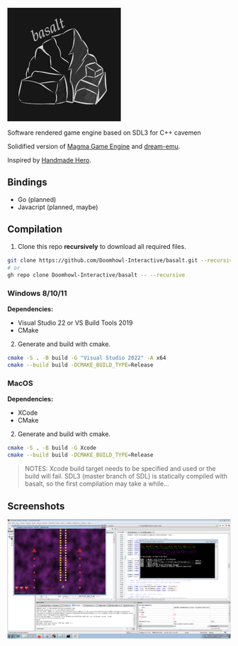 ![basalt](misc/logo_small.png)

Software rendered game engine based on SDL3 for C++ cavemen

Solidified version of [Magma Game Engine](https://github.com/bramtechs/RaylibMagmaEngine) and [dream-emu](https://github.com/bramtechs/dream-emu).

Inspired by [Handmade Hero](https://handmadehero.org/).

## Bindings

- Go (planned)
- Javacript (planned, maybe)

## Compilation

1. Clone this repo **recursively** to download all required files.

```bash
git clone https://github.com/Doomhowl-Interactive/basalt.git --recursive
# or
gh repo clone Doomhowl-Interactive/basalt -- --recursive
```

### Windows 8/10/11

**Dependencies:**

- Visual Studio 22 or VS Build Tools 2019
- CMake

2. Generate and build with cmake.

```bash
cmake -S . -B build -G "Visual Studio 2022" -A x64
cmake --build build -DCMAKE_BUILD_TYPE=Release 
```

### MacOS

**Dependencies:**

- XCode
- CMake

2. Generate and build with cmake.

```bash
cmake -S . -B build -G Xcode
cmake --build build -DCMAKE_BUILD_TYPE=Release 
```

> NOTES: Xcode build target needs to be specified and used or the build will fail.
> SDL3 (master branch of SDL) is statically compiled with basalt,
> so the first compilation may take a while...

## Screenshots

![Preview](screenshots/windows7_2.PNG)

```

```
